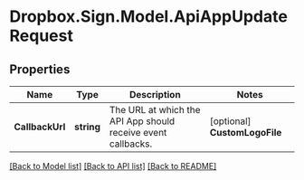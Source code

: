 # Dropbox.Sign.Model.ApiAppUpdateRequest

## Properties

Name | Type | Description | Notes
------------ | ------------- | ------------- | -------------
**CallbackUrl** | **string** |  The URL at which the API App should receive event callbacks.  | [optional] **CustomLogoFile** | **System.IO.Stream** |  An image file to use as a custom logo in embedded contexts. (Only applies to some API plans)  | [optional] **Domains** | **List&lt;string&gt;** |  The domain names the ApiApp will be associated with.  | [optional] **Name** | **string** |  The name you want to assign to the ApiApp.  | [optional] **Oauth** | [**SubOAuth**](SubOAuth.md) |    | [optional] **Options** | [**SubOptions**](SubOptions.md) |    | [optional] **WhiteLabelingOptions** | [**SubWhiteLabelingOptions**](SubWhiteLabelingOptions.md) |    | [optional] 

[[Back to Model list]](../README.md#documentation-for-models) [[Back to API list]](../README.md#documentation-for-api-endpoints) [[Back to README]](../README.md)

